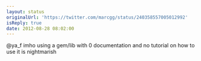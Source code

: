 ```yaml
---
layout: status
originalUrl: 'https://twitter.com/marcgg/status/240358557005012992'
isReply: true
date: 2012-08-28 08:02:00
---
```


@ya_f imho using a gem/lib with 0 documentation and no tutorial on how to use it is nightmarish
